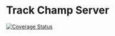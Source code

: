 # Track Champ Server
[![Coverage Status](https://coveralls.io/repos/github/ExyApps/track-champ-server/badge.svg?branch=main)](https://coveralls.io/github/ExyApps/track-champ-server?branch=main)
